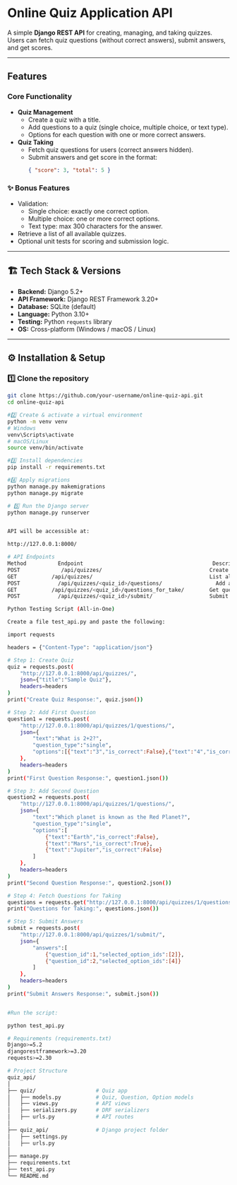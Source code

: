 #  Online Quiz Application API

A simple **Django REST API** for creating, managing, and taking quizzes.  
Users can fetch quiz questions (without correct answers), submit answers, and get scores.

---

##  Features

###  Core Functionality
- **Quiz Management**
  - Create a quiz with a title.
  - Add questions to a quiz (single choice, multiple choice, or text type).
  - Options for each question with one or more correct answers.
- **Quiz Taking**
  - Fetch quiz questions for users (correct answers hidden).
  - Submit answers and get score in the format:
    ```json
    { "score": 3, "total": 5 }
    ```

### ✨ Bonus Features
- Validation:
  - Single choice: exactly one correct option.
  - Multiple choice: one or more correct options.
  - Text type: max 300 characters for the answer.
- Retrieve a list of all available quizzes.
- Optional unit tests for scoring and submission logic.

---

## 🏗️ Tech Stack & Versions

- **Backend:** Django 5.2+  
- **API Framework:** Django REST Framework 3.20+  
- **Database:** SQLite (default)  
- **Language:** Python 3.10+  
- **Testing:** Python `requests` library  
- **OS:** Cross-platform (Windows / macOS / Linux)  

---

## ⚙️ Installation & Setup

### 1️⃣ Clone the repository
```bash
git clone https://github.com/your-username/online-quiz-api.git
cd online-quiz-api

#2️⃣ Create & activate a virtual environment
python -m venv venv
# Windows
venv\Scripts\activate
# macOS/Linux
source venv/bin/activate

#3️⃣ Install dependencies
pip install -r requirements.txt

#4️⃣ Apply migrations
python manage.py makemigrations
python manage.py migrate

# 5️⃣ Run the Django server
python manage.py runserver


API will be accessible at:

http://127.0.0.1:8000/

# API Endpoints
Method         	Endpoint	                                     Description
POST	         /api/quizzes/                         	        Create a new quiz
GET	          /api/quizzes/                                 	List all quizzes
POST	        /api/quizzes/<quiz_id>/questions/       	      Add a question to a quiz
GET	          /api/quizzes/<quiz_id>/questions_for_take/    	Get questions (correct answers hidden)
POST	        /api/quizzes/<quiz_id>/submit/	                Submit answers & get score

Python Testing Script (All-in-One)

Create a file test_api.py and paste the following:

import requests

headers = {"Content-Type": "application/json"}

# Step 1: Create Quiz
quiz = requests.post(
    "http://127.0.0.1:8000/api/quizzes/",
    json={"title":"Sample Quiz"},
    headers=headers
)
print("Create Quiz Response:", quiz.json())

# Step 2: Add First Question
question1 = requests.post(
    "http://127.0.0.1:8000/api/quizzes/1/questions/",
    json={
        "text":"What is 2+2?",
        "question_type":"single",
        "options":[{"text":"3","is_correct":False},{"text":"4","is_correct":True}]
    },
    headers=headers
)
print("First Question Response:", question1.json())

# Step 3: Add Second Question
question2 = requests.post(
    "http://127.0.0.1:8000/api/quizzes/1/questions/",
    json={
        "text":"Which planet is known as the Red Planet?",
        "question_type":"single",
        "options":[
            {"text":"Earth","is_correct":False},
            {"text":"Mars","is_correct":True},
            {"text":"Jupiter","is_correct":False}
        ]
    },
    headers=headers
)
print("Second Question Response:", question2.json())

# Step 4: Fetch Questions for Taking
questions = requests.get("http://127.0.0.1:8000/api/quizzes/1/questions_for_take/")
print("Questions for Taking:", questions.json())

# Step 5: Submit Answers
submit = requests.post(
    "http://127.0.0.1:8000/api/quizzes/1/submit/",
    json={
        "answers":[
            {"question_id":1,"selected_option_ids":[2]},
            {"question_id":2,"selected_option_ids":[4]}
        ]
    },
    headers=headers
)
print("Submit Answers Response:", submit.json())


#Run the script:

python test_api.py

# Requirements (requirements.txt)
Django>=5.2
djangorestframework>=3.20
requests>=2.30

# Project Structure
quiz_api/
│
├── quiz/                   # Quiz app
│   ├── models.py           # Quiz, Question, Option models
│   ├── views.py            # API views
│   ├── serializers.py      # DRF serializers
│   ├── urls.py             # API routes
│
├── quiz_api/               # Django project folder
│   ├── settings.py
│   ├── urls.py
│
├── manage.py
├── requirements.txt
├── test_api.py
└── README.md

